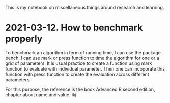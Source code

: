 This is my notebook on miscellaneous things around research and learning. 
# 2021-03-12. How to benchmark properly
To benchmark an algorithm in term of running time, I can use the package bench. I can use mark or press function to time the algorithm for one or a grid of parameters. It is usual practice to create a function using mark function to evaluate with individual parameter. Then one can incoporate this function with press function to create the evaluation across different parameters. 

For this  purpose, the reference is the book Advanced R second edition, chapter about name and value. 
ikj
 
